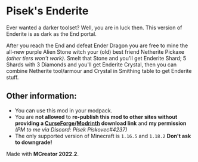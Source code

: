# Pisek's Enderite

Ever wanted a darker toolset? Well, you are in luck then. This version of Enderite is as dark as the End portal.

After you reach the End and defeat Ender Dragon you are free to mine the all-new purple Alien Stone witch your (old) best friend Netherite Pickaxe _(other tiers won't work)_. Smelt that Stone and you'll get Enderite Shard; 5 Shards with 3 Diamonds and you'll get Enderite Crystal, then you can combine Netherite tool/armour and Crystal in Smithing table to get Enderite stuff.

## Other information:
* You can use this mod in your modpack.
* You are **not allowed** to **re-publish this mod to other sites without providing a [CurseForge](https://www.curseforge.com/minecraft/mc-mods/piseks-enderite)/[Modrinth](https://modrinth.com/mod/piseks-enderite) download link** and **my permission** *(PM to me via Discord: Písek Pískovec#4237)*
* The only supported version of Minecraft is `1.16.5` and `1.18.2` **Don't ask to downgrade!**

Made with **MCreator 2022.2**.
